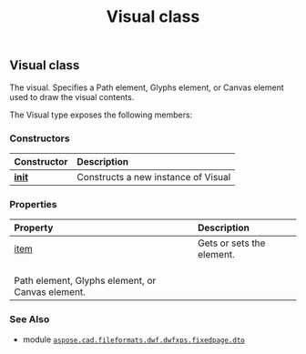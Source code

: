 ﻿---
title: Visual class
second_title: Aspose.CAD for Python via .NET API References
description: 
type: docs
weight: 230
url: /python-net/aspose.cad.fileformats.dwf.dwfxps.fixedpage.dto/visual/
is_root: false
---

## Visual class

The visual.
Specifies a Path element, Glyphs element, or Canvas element used to draw the visual contents.



The Visual type exposes the following members:

### Constructors
| Constructor | Description |
| :- | :- |
| [__init__](/cad/python-net/aspose.cad.fileformats.dwf.dwfxps.fixedpage.dto/visual/__init__/#) | Constructs a new instance of Visual |


### Properties
| Property | Description |
| :- | :- |
| [item](/cad/python-net/aspose.cad.fileformats.dwf.dwfxps.fixedpage.dto/visual/item) | Gets or sets the element.<br/>Path element, Glyphs element, or Canvas element. |



### See Also
* module [`aspose.cad.fileformats.dwf.dwfxps.fixedpage.dto`](..)
